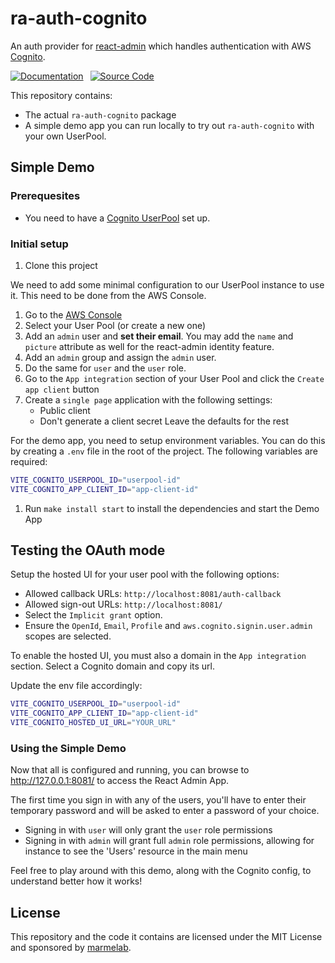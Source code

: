 # ra-auth-cognito

An auth provider for [react-admin](https://github.com/marmelab/react-admin) which handles authentication with AWS [Cognito](https://docs.aws.amazon.com/cognito/latest/developerguide/what-is-amazon-cognito.html).

[![Documentation]][DocumentationLink] 
[![Source Code]][SourceCodeLink] 

[Documentation]: https://img.shields.io/badge/Documentation-green?style=for-the-badge
[Source Code]: https://img.shields.io/badge/Source_Code-blue?style=for-the-badge

[DocumentationLink]: ./packages/ra-auth-cognito/Readme.md 'Documentation'
[SourceCodeLink]: https://github.com/marmelab/ra-auth-cognito/tree/main/packages/ra-auth-cognito 'Source Code'

This repository contains:

-   The actual `ra-auth-cognito` package
-   A simple demo app you can run locally to try out `ra-auth-cognito` with your own UserPool.

## Simple Demo

### Prerequesites

-   You need to have a [Cognito UserPool](https://docs.aws.amazon.com/cognito/latest/developerguide/what-is-amazon-cognito.html) set up.

### Initial setup

1. Clone this project

We need to add some minimal configuration to our UserPool instance to use it. This need to be done from the AWS Console.

1. Go to the [AWS Console](https://eu-west-3.console.aws.amazon.com/cognito/v2/idp/user-pools/)
1. Select your User Pool (or create a new one)
1. Add an `admin` user and **set their email**. You may add the `name` and `picture` attribute as well for the react-admin identity feature.
1. Add an `admin` group and assign the `admin` user.
1. Do the same for `user` and the `user` role.
1. Go to the `App integration` section of your User Pool and click the `Create app client` button
1. Create a `single page` application with the following settings:
    - Public client
    - Don't generate a client secret
    Leave the defaults for the rest

For the demo app, you need to setup environment variables. You can do this by creating a `.env` file in the root of the project. The following variables are required:

```sh
VITE_COGNITO_USERPOOL_ID="userpool-id"
VITE_COGNITO_APP_CLIENT_ID="app-client-id"
```

1. Run `make install start` to install the dependencies and start the Demo App

## Testing the OAuth mode

Setup the hosted UI for your user pool with the following options:
- Allowed callback URLs: `http://localhost:8081/auth-callback`
- Allowed sign-out URLs: `http://localhost:8081/`
- Select the `Implicit grant` option.
- Ensure the `OpenId`, `Email`, `Profile` and `aws.cognito.signin.user.admin` scopes are selected.

To enable the hosted UI, you must also a domain in the `App integration` section. Select a Cognito domain and copy its url.

Update the env file accordingly:

```sh
VITE_COGNITO_USERPOOL_ID="userpool-id"
VITE_COGNITO_APP_CLIENT_ID="app-client-id"
VITE_COGNITO_HOSTED_UI_URL="YOUR_URL"
```

### Using the Simple Demo

Now that all is configured and running, you can browse to http://127.0.0.1:8081/ to access the React Admin App.

The first time you sign in with any of the users, you'll have to enter their temporary password and will be asked to enter a password of your choice.

-   Signing in with `user` will only grant the `user` role permissions
-   Signing in with `admin` will grant full `admin` role permissions, allowing for instance to see the 'Users' resource in the main menu

Feel free to play around with this demo, along with the Cognito config, to understand better how it works!

## License

This repository and the code it contains are licensed under the MIT License and sponsored by [marmelab](https://marmelab.com).

